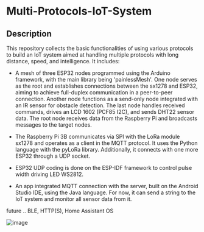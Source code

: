 ﻿# Multi-Protocols-IoT-System

## Description
This repository collects the basic functionalities of using various protocols to build an IoT system aimed at handling multiple protocols with long distance, speed, and intelligence. It includes:

- A mesh of three ESP32 nodes programmed using the Arduino framework, with the main library being 'painlessMesh'. One node serves as the root and establishes connections between the sx1278 and ESP32, aiming to achieve full-duplex communication in a peer-to-peer connection. Another node functions as a send-only node integrated with an IR sensor for obstacle detection. The last node handles received commands, drives an LCD 1602 (PCF85 I2C), and sends DHT22 sensor data. The root node receives data from the Raspberry Pi and broadcasts messages to the target nodes.

- The Raspberry Pi 3B communicates via SPI with the LoRa module sx1278 and operates as a client in the MQTT protocol. It uses the Python language with the pyLoRa library. Additionally, it connects with one more ESP32 through a UDP socket.

- ESP32 UDP coding is done on the ESP-IDF framework to control pulse width driving LED WS2812.

- An app integrated MQTT connection with the server, built on the Android Studio IDE, using the Java language. For now, it can send a string to the IoT system and monitor all sensor data from it.
    
future .. BLE, HTTP(S), Home Assistant OS

![image](https://github.com/nub-atur/Multi-Protocols-IoT-System/assets/136115054/08b8e104-b8f8-4c94-a86c-dc47328b1c97)


